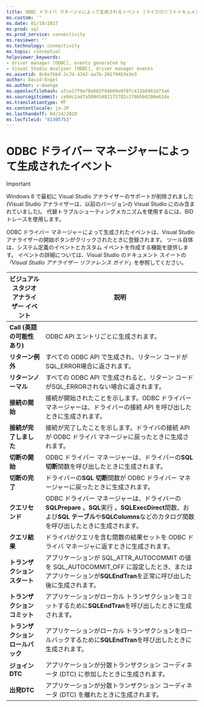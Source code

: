 ```yaml
---
title: ODBC ドライバ マネージャによって生成されるイベント |マイクロソフトドキュメント
ms.custom: ''
ms.date: 01/19/2017
ms.prod: sql
ms.prod_service: connectivity
ms.reviewer: ''
ms.technology: connectivity
ms.topic: conceptual
helpviewer_keywords:
- driver manager [ODBC], events generated by
- Visual Studio Analyzer [ODBC], driver manager events
ms.assetid: 8c6efbbd-2c7d-4342-aa7b-201f94b3e3e3
author: David-Engel
ms.author: v-daenge
ms.openlocfilehash: a7ce17f9ef8e082f94609e0f8fc432b8963d73a6
ms.sourcegitcommit: ce94c2ad7a50945481172782c270b5b0206e61de
ms.translationtype: MT
ms.contentlocale: ja-JP
ms.lasthandoff: 04/14/2020
ms.locfileid: "81305753"
---
```

# <a name="events-generated-by-the-odbc-driver-manager"></a>ODBC ドライバー マネージャーによって生成されたイベント
> [!IMPORTANT]  
>  Windows 8 で最初に Visual Studio アナライザーのサポートが削除されました (Visual Studio アナライザーは、以前のバージョンの Visual Studio にのみ含まれていました)。 代替トラブルシューティングメカニズムを使用するには、BID トレースを使用します。  
  
 ODBC ドライバー マネージャーによって生成されたイベントは、Visual Studio アナライザーの開始ボタンがクリックされたときに登録されます。 ツール自体は、システム定義のイベントとカスタム イベントを作成する機能を提供します。 イベントの詳細については、Visual Studio のドキュメント スイートの *「Visual Studio アナライザー リファレンス ガイド*」を参照してください。  
  
|ビジュアル スタジオ アナライザー イベント|説明|  
|----------------------------------|-----------------|  
|**Call (英語の可能性あり)**|ODBC API エントリごとに生成されます。|  
|**リターン例外**|すべての ODBC API で生成され、リターン コードがSQL_ERROR場合に返されます。|  
|**リターンノーマル**|すべての ODBC API で生成されると、リターン コードがSQL_ERRORされない場合に返されます。|  
|**接続の開始**|接続が開始されたことを示します。ODBC ドライバー マネージャーは、ドライバーの接続 API を呼び出したときに生成されます。|  
|**接続が完了しました**|接続が完了したことを示します。ドライバの接続 API が ODBC ドライバ マネージャに戻ったときに生成されます。|  
|**切断の開始**|ODBC ドライバー マネージャーは、ドライバーの**SQL 切断**関数を呼び出したときに生成されます。|  
|**切断の完了**|ドライバーの**SQL 切断**関数が ODBC ドライバー マネージャーに戻ったときに生成されます。|  
|**クエリセンド**|ODBC ドライバー マネージャーは、ドライバーの**SQLPrepare** **、SQL**実行 **、SQLExecDirect**関数、および**SQL テーブル**や**SQLColumns**などのカタログ関数を呼び出したときに生成されます。|  
|**クエリ結果**|ドライバがクエリを含む関数の結果セットを ODBC ドライバ マネージャに返すときに生成されます。|  
|**トランザクションスタート**|アプリケーションが SQL_ATTR_AUTOCOMMIT の値を SQL_AUTOCOMMIT_OFF に設定したとき、またはアプリケーションが**SQLEndTran**を正常に呼び出した後に生成されます。|  
|**トランザクションコミット**|アプリケーションがローカル トランザクションをコミットするために**SQLEndTran**を呼び出したときに生成されます。|  
|**トランザクションロールバック**|アプリケーションがローカル トランザクションをロールバックするために**SQLEndTran**を呼び出したときに生成されます。|  
|**ジョインDTC**|アプリケーションが分散トランザクション コーディネータ (DTC) に参加したときに生成されます。|  
|**出発DTC**|アプリケーションが分散トランザクション コーディネータ (DTC) を離れたときに生成されます。|
